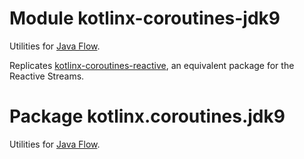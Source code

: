 # Module kotlinx-coroutines-jdk9

Utilities for [Java Flow](https://docs.oracle.com/javase/9/docs/api/java/util/concurrent/Flow.html).

Replicates [kotlinx-coroutines-reactive](../kotlinx-coroutines-reactive), an equivalent package for the Reactive Streams.

# Package kotlinx.coroutines.jdk9

Utilities for [Java Flow](https://docs.oracle.com/javase/9/docs/api/java/util/concurrent/Flow.html).
